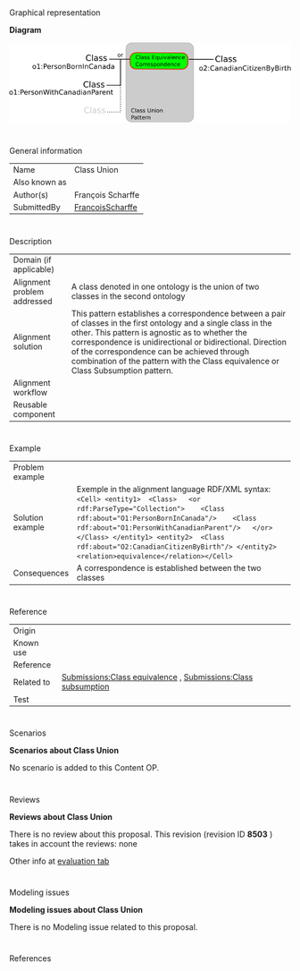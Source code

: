 # 

 Graphical representation



__Diagram__ 





[![Image:class-union.png](images/5/53/Class-union.png)](../Image/Class-union.png "Image:class-union.png")





# 

 General information




|  |  |
| --- | --- |
|  Name  |  Class Union  |
|  Also known as  |  |
|  Author(s)  |  François Scharffe  |
|  SubmittedBy  | [FrancoisScharffe](../User/FrancoisScharffe "User:FrancoisScharffe")  |



  





# 

 Description




|  |  |
| --- | --- |
|  Domain (if applicable)  |  |
|  Alignment problem addressed  |  A class denoted in one ontology is the union of two classes in the second ontology  |
|  Alignment solution  |  This pattern establishes a correspondence between a pair of classes in the first ontology and a single class in the other. This pattern is agnostic as to whether the correspondence is unidirectional or bidirectional. Direction of the correspondence can be achieved through combination of the pattern with the Class equivalence or Class Subsumption pattern.  |
|  Alignment workflow  |  |
|  Reusable component  |  |



  





# 

 Example




|  |  |
| --- | --- |
|  Problem example  |  |
|  Solution example  |  Exemple in the alignment language RDF/XML syntax: ```<Cell> <entity1>  <Class>   <or rdf:ParseType="Collection">    <Class rdf:about="O1:PersonBornInCanada"/>    <Class rdf:about="O1:PersonWithCanadianParent"/>   </or>  </Class> </entity1> <entity2>  <Class rdf:about="O2:CanadianCitizenByBirth"/> </entity2> <relation>equivalence</relation></Cell>``` |
|  Consequences  |  A correspondence is established between the two classes  |



  





# 

 Reference




|  |  |
| --- | --- |
|  Origin  |  |
|  Known use  |  |
|  Reference  |  |
|  Related to  | [Submissions:Class equivalence](../Submissions/Class_equivalence "Submissions:Class equivalence")  , [Submissions:Class subsumption](../Submissions/Class_subsumption "Submissions:Class subsumption")  |
|  Test  |  |



  





# 

 Scenarios




__Scenarios about Class Union__ 


 No scenario is added to this Content OP.
 




# 

 Reviews




__Reviews about Class Union__ 


 There is no review about this proposal.
This revision (revision ID
 __8503__ 
 ) takes in account the reviews: none
 



 Other info at
 [evaluation tab](http://ontologydesignpatterns.org/wiki/index.php?title=Submissions:Class_Union&action=evaluation "http://ontologydesignpatterns.org/wiki/index.php?title=Submissions:Class_Union&action=evaluation") 





  





# 

 Modeling issues




__Modeling issues about Class Union__ 


 There is no Modeling issue related to this proposal.
 




  





# 

 References